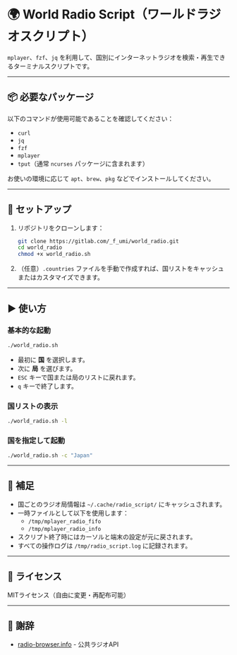 # 🌍 World Radio Script（ワールドラジオスクリプト）

`mplayer`、`fzf`、`jq` を利用して、国別にインターネットラジオを検索・再生できるターミナルスクリプトです。

---

## 📦 必要なパッケージ

以下のコマンドが使用可能であることを確認してください：

- `curl`
- `jq`
- `fzf`
- `mplayer`
- `tput`（通常 `ncurses` パッケージに含まれます）

お使いの環境に応じて `apt`、`brew`、`pkg` などでインストールしてください。

---

## 🔧 セットアップ

1. リポジトリをクローンします：

   ```bash
   git clone https://gitlab.com/_f_umi/world_radio.git
   cd world_radio
   chmod +x world_radio.sh
   ```

2. （任意）`.countries` ファイルを手動で作成すれば、国リストをキャッシュまたはカスタマイズできます。

---

## ▶️ 使い方

### 基本的な起動

```bash
./world_radio.sh
```

- 最初に **国** を選択します。
- 次に **局** を選びます。
- `ESC` キーで国または局のリストに戻れます。
- `q` キーで終了します。

### 国リストの表示

```bash
./world_radio.sh -l
```

### 国を指定して起動

```bash
./world_radio.sh -c "Japan"
```

---

## 🩼 補足

- 国ごとのラジオ局情報は `~/.cache/radio_script/` にキャッシュされます。
- 一時ファイルとして以下を使用します：
  - `/tmp/mplayer_radio_fifo`
  - `/tmp/mplayer_radio_info`
- スクリプト終了時にはカーソルと端末の設定が元に戻されます。
- すべての操作ログは `/tmp/radio_script.log` に記録されます。

---

## 📃 ライセンス

MITライセンス（自由に変更・再配布可能）

---

## 🙏 謝辞

- [radio-browser.info](https://www.radio-browser.info/) - 公共ラジオAPI




